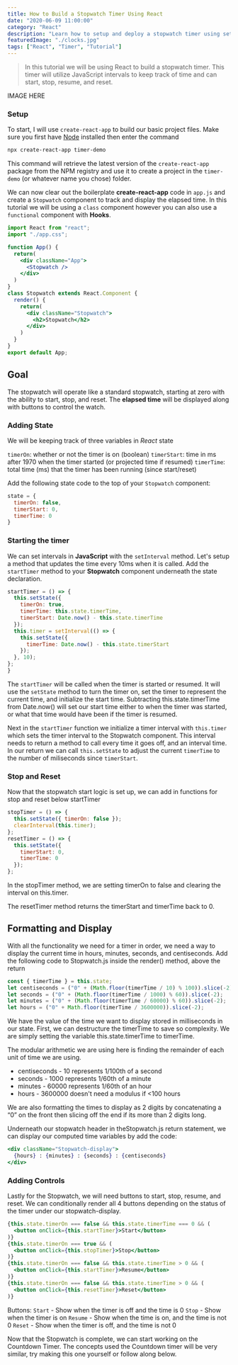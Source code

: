 ```yaml
---
title: How to Build a Stopwatch Timer Using React
date: "2020-06-09 11:00:00"
category: "React"
description: "Learn how to setup and deploy a stopwatch timer using setInterval in a React JavaScript project."
featuredImage: "./clocks.jpg"
tags: ["React", "Timer", "Tutorial"]
---
```


> In this tutorial we will be using React to build a stopwatch timer. This timer will utilize JavaScript intervals to keep track of time and can start, stop, resume, and reset.

IMAGE HERE

### Setup

To start, I will use `create-react-app` to build our basic project files. Make sure you first have [Node](https://nodejs.org/en/download/) installed then enter the command

```bash
npx create-react-app timer-demo
```

This command will retrieve the latest version of the `create-react-app` package from the NPM registry and use it to create a project in the `timer-demo` (or whatever name you chose) folder.

We can now clear out the boilerplate **create-react-app** code in `app.js` and create a `Stopwatch` component to track and display the elapsed time. In this tutorial we will be using a `class` component however you can also use a `functional` component with **Hooks**.

```jsx
import React from "react";
import "./app.css";

function App() {
  return(
    <div className="App">
      <Stopwatch />
    </div>
  )
}
class Stopwatch extends React.Component {
  render() {
    return(
      <div className="Stopwatch">
        <h2>Stopwatch</h2>
      </div>
    )
  }
}
export default App;
```

## Goal

The stopwatch will operate like a standard stopwatch, starting at zero with the ability to start, stop, and reset. The **elapsed time** will be displayed along with buttons to control the watch.

### Adding State

We will be keeping track of three variables in *React* state

`timerOn`: whether or not the timer is on (boolean)
`timerStart`: time in ms after 1970 when the timer started (or projected time if resumed)
`timerTime`: total time (ms) that the timer has been running (since start/reset)

Add the following state code to the top of your `Stopwatch` component:

```jsx
state = {
  timerOn: false,
  timerStart: 0,
  timerTime: 0
}
```

### Starting the timer

We can set intervals in **JavaScript** with the `setInterval` method. Let's setup a method that updates the time every 10ms when it is called. Add the `startTimer` method to your **Stopwatch** component underneath the state declaration.

```jsx
startTimer = () => {
  this.setState({
    timerOn: true,
    timerTime: this.state.timerTime,
    timerStart: Date.now() - this.state.timerTime
  });
  this.timer = setInterval(() => {
    this.setState({
      timerTime: Date.now() - this.state.timerStart
    });
  }, 10);
};
}
```

The `startTimer` will be called when the timer is started or resumed. It will use the `setState` method to turn the timer on, set the timer to represent the current time, and initialize the start time. Subtracting this.state.timerTime from Date.now() will set our start time either to when the timer was started, or what that time would have been if the timer is resumed.

Next in the `startTimer` function we initialize a timer interval with `this.timer` which sets the timer interval to the Stopwatch component. This interval needs to return a method to call every time it goes off, and an interval time. In our return we can call `this.setState` to adjust the current `timerTime` to the number of miliseconds since `timerStart`.

### Stop and Reset

Now that the stopwatch start logic is set up, we can add in functions for stop and reset below startTimer

```jsx
stopTimer = () => {
  this.setState({ timerOn: false });
  clearInterval(this.timer);
};
resetTimer = () => {
  this.setState({
    timerStart: 0,
    timerTime: 0
  });
};
```

In the stopTimer method, we are setting timerOn to false and clearing the interval on this.timer.

The resetTimer method returns the timerStart and timerTime back to 0.

## Formatting and Display

With all the functionality we need for a timer in order, we need a way to display the current time in hours, minutes, seconds, and centiseconds. Add the following code to Stopwatch.js inside the render() method, above the return

```javascript
const { timerTime } = this.state;
let centiseconds = ("0" + (Math.floor(timerTime / 10) % 100)).slice(-2);
let seconds = ("0" + (Math.floor(timerTime / 1000) % 60)).slice(-2);
let minutes = ("0" + (Math.floor(timerTime / 60000) % 60)).slice(-2);
let hours = ("0" + Math.floor(timerTime / 3600000)).slice(-2);
```

We have the value of the time we want to display stored in milliseconds in our state. First, we can destructure the timerTime to save so complexity. We are simply setting the variable this.state.timerTime to timerTime.

The modular arithmetic we are using here is finding the remainder of each unit of time we are using.

- centiseconds - 10 represents 1/100th of a second
- seconds - 1000 represents 1/60th of a minute
- minutes - 60000 represents 1/60th of an hour
- hours - 3600000 doesn't need a modulus if <100 hours

We are also formatting the times to display as 2 digits by concatenating a “0” on the front then slicing off the end if its more than 2 digits long.

Underneath our stopwatch header in theStopwatch.js return statement, we can display our computed time variables by add the code:

```jsx
<div className="Stopwatch-display">
  {hours} : {minutes} : {seconds} : {centiseconds}
</div>
```

### Adding Controls

Lastly for the Stopwatch, we will need buttons to start, stop, resume, and reset. We can conditionally render all 4 buttons depending on the status of the timer under our stopwatch-display.

```jsx
{this.state.timerOn === false && this.state.timerTime === 0 && (
  <button onClick={this.startTimer}>Start</button>
)}
{this.state.timerOn === true && (
  <button onClick={this.stopTimer}>Stop</button>
)}
{this.state.timerOn === false && this.state.timerTime > 0 && (
  <button onClick={this.startTimer}>Resume</button>
)}
{this.state.timerOn === false && this.state.timerTime > 0 && (
  <button onClick={this.resetTimer}>Reset</button>
)}
```

Buttons:
`Start` - Show when the timer is off and the time is 0
`Stop` - Show when the timer is on
`Resume` - Show when the time is on, and the time is not 0
`Reset` - Show when the timer is off, and the time is not 0

Now that the Stopwatch is complete, we can start working on the Countdown Timer. The concepts used the Countdown timer will be very similar, try making this one yourself or follow along below.
